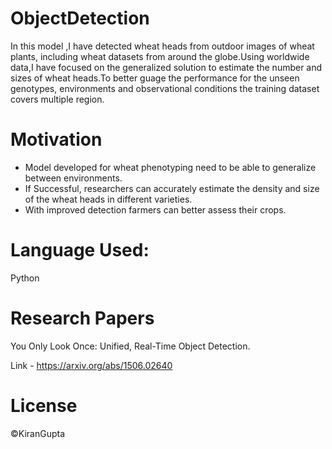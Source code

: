 # ObjectDetection
In this model ,I have detected wheat heads from outdoor images of wheat plants, including wheat datasets from around the globe.Using worldwide data,I have focused on the generalized solution to estimate the number and sizes of wheat heads.To better guage the performance for the unseen genotypes, environments and observational conditions the training dataset covers multiple region.

# Motivation
- Model developed for wheat phenotyping need to be able to generalize between environments.
- If Successful, researchers can accurately estimate the density and size of the wheat heads in different varieties.
- With improved detection farmers can better assess their crops.

# Language Used:
Python

# Research Papers
You Only Look Once: Unified, Real-Time Object Detection.

Link - https://arxiv.org/abs/1506.02640

# License
&copy;KiranGupta
